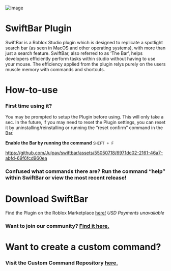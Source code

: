 ![image](https://raw.githubusercontent.com/gamesaver2010/WaveFlowImages/main/image%20(3).png)
# SwiftBar Plugin
SwiftBar is a Roblox Studio plugin which is designed to replicate a spotlight search bar (as seen in MacOS and other operating systems), with more than just a search feature. SwiftBar, also referred to as ‘The Bar’, helps developers efficiently perform tasks within studio without having to use your mouse. The efficiency applied from the plugin relys purely on the users muscle memory with commands and shortcuts.
# How-to-use
### First time using it?
You may be prompted to setup the Plugin before using. This will only take a sec.
In the future, if you may need to reset the Plugin settings, you can reset it by uninstalling/reinstalling or running the “reset confirm” command in the Bar.

**Enable the Bar by running the command** ```SHIFT + F```

https://github.com/Julpav/swiftbar/assets/55050718/6971dc02-2161-46a7-abfd-69f6fcd960ea

### Confused what commands there are? Run the command “help” within SwiftBar or view the most recent release!

# Download SwiftBar
Find the Plugin on the Roblox Marketplace [here!](https://create.roblox.com/marketplace/asset/14451262861/SwiftBar)
 _USD Payments unavailable_

### Want to join our community? [Find it here.](https://discord.gg/Hn3Z4negQZ)

# Want to create a custom command? 
### Visit the Custom Command Repository [here.](https://github.com/Julpav/CustomSwiftBar/tree/main)
